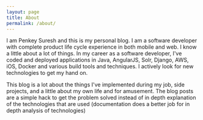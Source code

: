 ```yaml
---
layout: page
title: About
permalink: /about/
---
```


I am Penkey Suresh and this is my personal blog. I am a software developer with complete product life cycle experience in both mobile and web. I know a little about a lot of things. In my career as a software developer, I've coded and deployed applications in Java, AngularJS, Solr, Django, AWS, iOS, Docker and various build tools and techniques. I actively look for new technologies to get my hand on.

This blog is a lot about the things I've implemented during my job, side projects, and a little about my own life and for amusement. The blog posts are a simple hack to get the problem solved instead of in depth explanation of the technologies that are used (documentation does a better job for in depth analysis of technologies)
